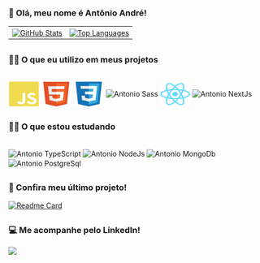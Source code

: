 ### 👋 Olá, meu nome é Antônio André!

<table>
  <tr>
    <td>
      <a href="https://github.com/antonioandredev/github-readme-stats">
        <img align="center" src="https://github-readme-stats.vercel.app/api?username=antonioandredev&show_icons=true&theme=dark&border_radius=8&card_width=45%" alt="GitHub Stats" />
      </a>
    </td>
    <td>
      <a href="https://github.com/antonioandredev/github-readme-stats">
        <img align="center" src="https://github-readme-stats.vercel.app/api/top-langs/?username=antonioandredev" alt="Top Languages" />
      </a>
    </td>
  </tr>
</table>

##

### 👨‍💻 O que eu utilizo em meus projetos
<div style="display: inline_block"><br>
  <img align="center" alt="Antonio JavaScript" height="50" width="60" src="https://raw.githubusercontent.com/devicons/devicon/master/icons/javascript/javascript-plain.svg">
  <img align="center" alt="Antonio HTML" height="50" width="60" src="https://raw.githubusercontent.com/devicons/devicon/master/icons/html5/html5-original.svg">
  <img align="center" alt="Antonio CSS" height="50" width="60" src="https://raw.githubusercontent.com/devicons/devicon/master/icons/css3/css3-original.svg">
  <img align="center" alt="Antonio Sass" height="50" width="60" src="https://cdn.jsdelivr.net/gh/devicons/devicon/icons/sass/sass-original.svg">
  <img align="center" alt="Antonio React" height="50" width="60" src="https://raw.githubusercontent.com/devicons/devicon/master/icons/react/react-original.svg">
  <img align="center" alt="Antonio NextJs" height="50" width="60" src="https://cdn.jsdelivr.net/gh/devicons/devicon/icons/nextjs/nextjs-original.svg">
</div>

##

### 👨‍💻 O que estou estudando
<div style="display: inline_block"><br>
  <img align="center" alt="Antonio TypeScript" height="50" width="60" src="https://cdn.jsdelivr.net/gh/devicons/devicon/icons/typescript/typescript-original.svg">
  <img align="center" alt="Antonio NodeJs" height="50" width="60" src="https://cdn.jsdelivr.net/gh/devicons/devicon/icons/nodejs/nodejs-original.svg">
  <img align="center" alt="Antonio MongoDb" height="50" width="60" src="https://cdn.jsdelivr.net/gh/devicons/devicon/icons/mongodb/mongodb-original.svg">
  <img align="center" alt="Antonio PostgreSql" height="50" width="60" src="https://cdn.jsdelivr.net/gh/devicons/devicon/icons/postgresql/postgresql-original.svg">
</div>

##

### 🤩 Confira meu último projeto!
[![Readme Card](https://github-readme-stats.vercel.app/api/pin/?username=antonioandredev&repo=wheater-api)](https://github.com/antonioandredev/wheater-api)

##

### 💻 Me acompanhe pelo LinkedIn!
  <a href="https://www.linkedin.com/in/antonioandredev" target="_blank"><img src="https://img.shields.io/badge/-LinkedIn-%230077B5?style=for-the-badge&logo=linkedin&logoColor=white" target="_blank"></a> 



